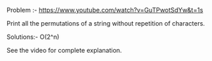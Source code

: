 Problem :-
https://www.youtube.com/watch?v=GuTPwotSdYw&t=1s

Print all the permutations of a string without repetition of characters.

Solutions:- O(2^n)

See the video for complete explanation.